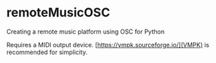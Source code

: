 # remoteMusicOSC
Creating a remote music platform using OSC for Python

Requires a MIDI output device. [https://vmpk.sourceforge.io/](VMPK) is recommended for simplicity.
